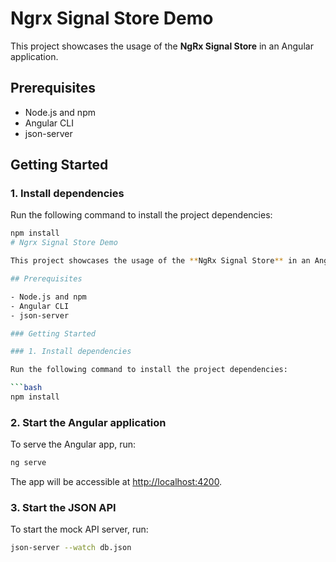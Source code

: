 # Ngrx Signal Store Demo

This project showcases the usage of the **NgRx Signal Store** in an Angular application.

## Prerequisites

- Node.js and npm
- Angular CLI
- json-server

## Getting Started

### 1. Install dependencies

Run the following command to install the project dependencies:

````bash
npm install
# Ngrx Signal Store Demo

This project showcases the usage of the **NgRx Signal Store** in an Angular application.

## Prerequisites

- Node.js and npm
- Angular CLI
- json-server

### Getting Started

### 1. Install dependencies

Run the following command to install the project dependencies:

```bash
npm install
````

### 2. Start the Angular application

To serve the Angular app, run:

```bash
ng serve
```

The app will be accessible at [http://localhost:4200](http://localhost:4200).

### 3. Start the JSON API

To start the mock API server, run:

```bash
json-server --watch db.json
```
